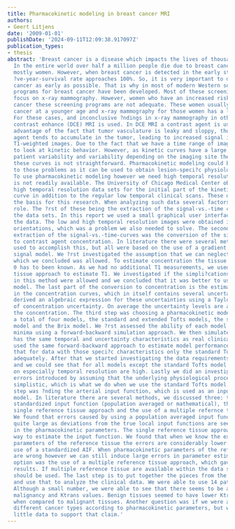 ```yaml
---
title: Pharmacokinetic modeling in breast cancer MRI
authors:
- Geert Litjens
date: '2009-01-01'
publishDate: '2024-09-11T12:09:38.917097Z'
publication_types:
- thesis
abstract: 'Breast cancer is a disease which impacts the lives of thousands of people.
  In the entire world over half a million people die due to breast cancer every year,
  mostly women. However, when breast cancer is detected in the early stages of disease
  ?ve-year-survival rate approaches 100%. So, it is very important to detect breast
  cancer as early as possible. That is why in most of modern Western society screening
  programs for breast cancer have been developed. Most of these screening programs
  focus on x-ray mammography. However, women who have an increased risk to get breast
  cancer these screening programs are not adequate. These women usually develop breast
  cancer at a younger age and x-ray mammography for those women has a low sensitivity.
  For these cases, and inconclusive ?ndings in x-ray mammography in other women, dynamic
  contrast enhance (DCE) MRI is used. In DCE MRI a contrast agent is used which takes
  advantage of the fact that tumor vasculature is leaky and sloppy, thus the contrast
  agent tends to accumulate in the tumor, leading to increased signal intensity in
  T1-weighted images. Due to the fact that we have a time range of images it is possible
  to look at kinetic behavior. However, as kinetic curves have a large inter and intra
  patient variability and variability depending on the imaging site the analysis of
  these curves is not straightforward. Pharmacokinetic modeling could be an answer
  to those problems as it can be used to obtain lesion-speci?c physiological parameters.
  To use pharmacokinetic modeling however we need high temporal resolution data, which
  is not readily available. The University of Chicago Medical Center obtained several
  high temporal resolution data sets for the initial part of the kinetic enhancement
  curve in addition to the regular low temporal clinical scans. These data sets were
  the basis for this research. When analyzing such data several factors play an important
  role. The ?rst of these being the extraction of the signal-vs.-time curves from
  the data sets. In this report we used a small graphical user interface to extract
  the data. The low and high temporal resolution images were obtained in different
  orientations, which was a problem we also needed to solve. The second step after
  extraction of the signal-vs.-time-curves was the conversion of the signal intensity
  to contrast agent concentration. In literature there were several methods that were
  used to accomplish this, but all were based on the use of a gradient recalled echo
  signal model. We ?rst investigated the assumption that we can neglect T2* effects,
  which we concluded was allowed. To estimate concentration the tissue T1 at time
  0 has to been known. As we had no additional T1 measurements, we used a reference
  tissue approach to estimate T1. We investigated if the simpli?cations often used
  in this method were allowed and we concluded that it was better to use the full
  model. The last part of the conversion to concentration is the estimation of uncertainty
  in the concentration curves, which in itself contains several uncertainties. We
  derived an algebraic expression for these uncertainties using a Taylor expansion
  of concentration uncertainty. On average the uncertainty levels are around 10% of
  the concentration. The third step was choosing a pharmacokinetic model, we inspected
  a total of four models, the standard and extended Tofts models, the shutter speed
  model and the Brix model. We ?rst assessed the ability of each model to ?nd correct
  minima using a forward-backward simulation approach. We then simulated data that
  has the same temporal and uncertainty characteristics as real clinical data and
  used the same forward-backward approach to estimate model performance. We concluded
  that for data with those speci?c characteristics only the standard Tofts model performed
  adequately. After that we started investigating the data requirements for all models
  and we could see that for all models except the standard Tofts model data requirements
  on especially temporal resolution are high. Lastly we did an investigation in the
  errors introduced by assuming that the underlying physiological processes are more
  simplistic, which is what we do when we use the standard Tofts model. The fourth
  step was ?nding the arterial input function, which is used as an input for the pharmacokinetic
  model. In literature there are several methods, we discussed three: the use of a
  standardized input function (population averaged or mathematical), the use of a
  single reference tissue approach and the use of a multiple refernce tissue approach.
  We found that errors caused by using a population averaged input function can be
  quite large as deviations from the true local input functions are seen directly
  in the pharmacokinetic parameters. The single reference tissue approach is another
  way to estimate the input function. We found that when we know the exact pharmacokinetic
  parameters of the reference tissue the errors are considerably lower than in the
  use of a standardized AIF. When pharmacokinetic parameters of the reference tissue
  are wrong however we can still induce large errors in parameter estimates. The third
  option was the use of a multiple reference tissue approach, which gave the best
  results. If multiple reference tissue are available within the data set this option
  should be used. The last step is to put together the pieces from the previous steps
  and use that to analyze the clinical data. We were able to use 14 patient data sets.
  Although a small number, we were able to see that there seems to be a relation between
  malignancy and Ktrans values. Benign tissues seemed to have lower Ktrans values
  when compared to malignant tissues. Another question was if we were able to cluster
  different cancer types according to pharmacokinetic parameters, but we have too
  little data to support that claim.'
---
```

